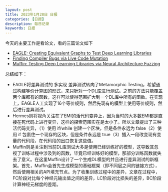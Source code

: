 ```yaml
---
layout: post
title: 2023年1月28日 日报
categories: [日报]
description: 每日记录
keywords: 日报
---
```






今天的主要工作是看论文，看的三篇论文如下

* [EAGLE: Creating Equivalent Graphs to Test Deep Learning Libraries][]
* [Finding Compiler Bugs via Live Code Mutation][]
* [Muffin: Testing Deep Learning Libraries via Neural Architecture Fuzzing][]

总结如下：

* EAGLE将差异测试的 多实现 差异测试转向了Metamorphic Testing，希望通过构建等价计算图的形式，来只针对一个DL库进行测试。之前的方法只能覆盖两个库都有的函数，这样可以使得范围扩大到一个DL库中所有的函数。在实现上，EAGLE人工实现了16个等价规则，然后先现有的模型上使用等价规则，然后进行差异测试。
* Hermes则将视角关注在了EMI的活代码变异上，因为当时的大多数EMI都是直接在死代码上进行变异，这样的探索范围实在是太小了。所以文章提出了三种活代码变异，（1）使用 if/while 创建一个区块，但是条件永远为 false（2）使用 if 包裹住一个现存的区块，但是条件永远是 true（3）插入一段改变现有变量的代码段，在代码段的出口恢复这些值。
* Muffin则是关注到当前DL库测试大多是使用已经训练好的模型，这导致其忽视了训练过程中涉及到的函数，毕竟已经训练好的模型，那部分训练函数就失去了意义。在这里Muffin设计了一个生成DL模型的并且进行差异测试的新框架。首先，Muffin会首先生成模型的基础框架（即不同层之间的链接方式），然后使用相关的API填充节点。为了收集训练过程中的差异，文章在过程中，FC阶段对比每个神经元输出值之间的差异，LC阶段对比损失的差异，BC阶段计算神经元梯度的差距。

[EAGLE: Creating Equivalent Graphs to Test Deep Learning Libraries]:https://ningmorain.github.io/2023/01/28/EAGLE论文记录
[Finding Compiler Bugs via Live Code Mutation]:https://ningmorain.github.io/2023/01/28/Hermes论文记录
[Muffin: Testing Deep Learning Libraries via Neural Architecture Fuzzing]:https://ningmorain.github.io/2023/01/28/Muffin论文记录
